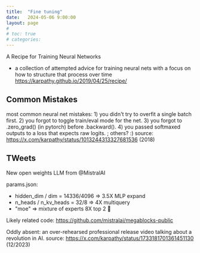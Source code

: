 ```yaml
---
title:  "Fine tuning"
date:   2024-05-06 9:00:00
layout: page
#
# toc: true
# categories:
---
```


A Recipe for Training Neural Networks 
- a collection of attempted advice for training neural nets with a focus on how to structure that process over time
https://karpathy.github.io/2019/04/25/recipe/


## Common Mistakes
most common neural net mistakes: 1) you didn't try to overfit a single batch first. 2) you forgot to toggle train/eval mode for the net. 3) you forgot to .zero_grad() (in pytorch) before .backward(). 4) you passed softmaxed outputs to a loss that expects raw logits. ; others? :)
source: https://x.com/karpathy/status/1013244313327681536 (2018)

## TWeets
New open weights LLM from 
@MistralAI


params.json:
- hidden_dim / dim = 14336/4096 => 3.5X MLP expand
- n_heads / n_kv_heads = 32/8 => 4X multiquery
- "moe" => mixture of experts 8X top 2 👀

Likely related code: 
https://github.com/mistralai/megablocks-public

Oddly absent: an over-rehearsed professional release video talking about a revolution in AI.
source: https://x.com/karpathy/status/1733181701361451130 (12/2023)